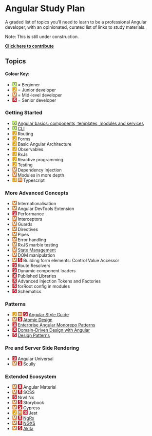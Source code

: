 # Angular Study Plan

A graded list of topics you'll need to learn to be a professional Angular developer, with an opinionated, curated list of links to study materials.

Note: This is still under construction.

**[Click here to contribute](./contributing/how-to-contribute.md)**

## Topics

#### Colour Key:

- ![](./_assets/beginner.png) = Beginner
- ![](./_assets/junior.png) = Junior developer
- ![](./_assets/mid.png) = Mid-level developer
- ![](./_assets/senior.png) = Senior developer

### Getting Started

- ![](./_assets/beginner.png) [Angular basics: components, templates, modules and services](topic-details/angular-basics.md)
- ![](./_assets/beginner.png) [CLI](topic-details/angular-cli.md)
- ![](./_assets/junior.png) Routing
- ![](./_assets/junior.png) Forms
- ![](./_assets/junior.png) Basic Angular Architecture
- ![](./_assets/junior.png) Observables
- ![](./_assets/junior.png) RxJs
- ![](./_assets/junior.png) Reactive programming
- ![](./_assets/junior.png) Testing
- ![](./_assets/mid.png) Dependency Injection
- ![](./_assets/mid.png) Modules in more depth
- ![](./_assets/junior.png) ![](./_assets/mid.png) Typescript

### More Advanced Concepts

- ![](./_assets/mid.png) Internationalisation
- ![](./_assets/mid.png) Angular DevTools Extension
- ![](./_assets/senior.png) Performance
- ![](./_assets/mid.png) Interceptors
- ![](./_assets/mid.png) Guards
- ![](./_assets/mid.png) Directives
- ![](./_assets/mid.png) Pipes
- ![](./_assets/mid.png) Error handling
- ![](./_assets/mid.png) RxJS marble testing
- ![](./_assets/mid.png) [State Management](topic-details/state-management.md)
- ![](./_assets/mid.png) DOM manipulation
- ![](./_assets/mid.png) ![](./_assets/senior.png) Building form elements: Control Value Accessor
- ![](./_assets/senior.png) Route Resolvers
- ![](./_assets/senior.png) Dynamic component loaders
- ![](./_assets/senior.png) Published Libraries
- ![](./_assets/senior.png) Advanced Injection Tokens and Factories
- ![](./_assets/senior.png) forRoot config in modules
- ![](./_assets/senior.png) Schematics

### Patterns

- ![](./_assets/junior.png) ![](./_assets/mid.png) ![](./_assets/senior.png) [Angular Style Guide](topic-details/angular-style-guide.md)
- ![](./_assets/mid.png) ![](./_assets/senior.png) [Atomic Design](topic-details/atomic-design.md)
- ![](./_assets/senior.png) [Enterprise Angular Monorepo Patterns](topic-details/modular-apps.md)
- ![](./_assets/senior.png) [Domain-Driven Design with Angular](topic-details/modular-apps.md)
- ![](./_assets/senior.png) [Design Patterns](topic-details/design-patterns.md)

### Pre and Server Side Rendering

- ![](./_assets/senior.png) Angular Universal
- ![](./_assets/mid.png) ![](./_assets/senior.png) Scully

### Extended Ecosystem

- ![](./_assets/mid.png) ![](./_assets/senior.png) Angular Material
- ![](./_assets/mid.png) ![](./_assets/senior.png) SCSS
- ![](./_assets/senior.png) Nrwl Nx
- ![](./_assets/mid.png) ![](./_assets/senior.png) Storybook
- ![](./_assets/mid.png) ![](./_assets/senior.png) Cypress
- ![](./_assets/junior.png) ![](./_assets/mid.png) ![](./_assets/senior.png) Jest
- ![](./_assets/mid.png) ![](./_assets/senior.png) [NgRx](topic-details/state-management.md)
- ![](./_assets/mid.png) ![](./_assets/senior.png) [NGXS](topic-details/state-management.md)
- ![](./_assets/mid.png) ![](./_assets/senior.png) [Akita](topic-details/state-management.md)

